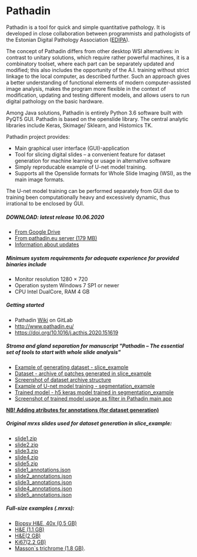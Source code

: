 # Pathadin

Pathadin is a tool for quick and simple quantitative pathology. It is developed in close collaboration between programmists and pathologists of the Estonian Digital Pathology Association ([EDIPA](https://pathology.ee/)).

The concept of Pathadin differs from other desktop WSI alternatives: in contrast to unitary solutions, which require rather powerful machines, it is a combinatory toolset, where each part can be separately updated and modified; this also includes the opportunity of the A.I. training without strict linkage to the local computer, as described further. Such an approach gives a better understanding of functional elements of modern computer-assisted image analysis, makes the program more flexible in the context of modification, updating and testing different models, and allows users to run digital pathology on the basic hardware.

Among Java solutions, Pathadin is entirely Python 3.6 software built with PyQT5 GUI. Pathadin is based on the openslide library. The central analytic libraries include Keras, Skimage/ Sklearn, and Histomics TK.

Pathadin project provides:
- Main graphical user interface (GUI)-application
- Tool for slicing digital slides – a convenient feature for dataset generation for machine learning or usage in alternative software
- Simply reproducable example of U-net model training.
- Supports all the Openslide formats for Whole Slide Imaging (WSI), as the main image formats.

The U-net model training can be performed separately from GUI due to training been computationally heavy and excessively dynamic, thus irrational to be enclosed by GUI.

##### DOWNLOAD: latest release 10.06.2020
- [From Google Drive](https://drive.google.com/file/d/1cdsMnvA7apIe_uVluG4WS0goSyEHVEJC/view?usp=sharing)
- [From pathadin.eu server (179 MB)](https://www.pathadin.eu/pathadin/Pathadin%20Setup.exe)
- [Information about updates](https://gitlab.com/Digipathology/Pathadin/-/wikis/Update-information)

##### Minimum system requirements for adequate experience for provided binaries include
* Monitor resolution 1280 × 720
* Operation system Windows 7 SP1 or newer
* CPU Intel DualCore, RAM 4 GB

##### Getting started
* Pathadin [Wiki](https://gitlab.com/Digipathology/Pathadin/-/wikis/home) on GitLab
* http://www.pathadin.eu/
* https://doi.org/10.1016/j.acthis.2020.151619



##### Stroma and gland separation for manuscript *"Pathadin – The essential set of tools to start with whole slide analysis"*
* [Example of generating dataset - slice_example](https://colab.research.google.com/drive/1ZWul3MWKwKVNJXz6S1AsMeDifrSWpkla?usp=sharing)
* [Dataset - archive of patches generated in slice_example](https://www.pathadin.eu/pathadin/pathadin_examples/segmentation_example/data/slice_example_patches.zip)
* [Screenshot of dataset archive structure](https://www.pathadin.eu/pathadin/pathadin_examples/segmentation_example/slice_example_patches_screen.png)
* [Example of U-net model training - segmentation_example](https://colab.research.google.com/drive/19uCd12Ru9Gu3Mk9wOgTPmJ6ItKyy1pWl?usp=sharing)
* [Trained model - h5 keras model trained in segmentation_example](https://www.pathadin.eu/pathadin/Stroma&Glands.h5)
* [Screenshot of trained model usage as filter in Pathadin main app](https://www.pathadin.eu/pathadin/Stroma&Glands.h5)

**[NB! Adding atributes for annotations (for dataset generation)](https://gitlab.com/Digipathology/Pathadin/-/wikis/Annotations)**

##### Original mrxs slides used for dataset generation in slice_example:
* [slide1.zip](https://www.pathadin.eu/pathadin/pathadin_examples/slice_example/original_data/slide1.zip)
* [slide2.zip](https://www.pathadin.eu/pathadin/pathadin_examples/slice_example/original_data/slide2.zip)
* [slide3.zip](https://www.pathadin.eu/pathadin/pathadin_examples/slice_example/original_data/slide3.zip)
* [slide4.zip](https://www.pathadin.eu/pathadin/pathadin_examples/slice_example/original_data/slide4.zip)
* [slide5.zip](https://www.pathadin.eu/pathadin/pathadin_examples/slice_example/original_data/slide5.zip)
* [slide1_annotations.json](https://www.pathadin.eu/pathadin/pathadin_examples/slice_example/original_data/slide1_annotations.json)
* [slide2_annotations.json](https://www.pathadin.eu/pathadin/pathadin_examples/slice_example/original_data/slide2_annotations.json)
* [slide3_annotations.json](https://www.pathadin.eu/pathadin/pathadin_examples/slice_example/original_data/slide3_annotations.json)
* [slide4_annotations.json](https://www.pathadin.eu/pathadin/pathadin_examples/slice_example/original_data/slide4_annotations.json)
* [slide5_annotations.json](https://www.pathadin.eu/pathadin/pathadin_examples/slice_example/original_data/slide5_annotations.json)


##### Full-size examples (.mrxs):
* [Biopsy H&E, 40x (0,5 GB)](https://www.pathadin.eu/pathadin/biopsy(40x).zip)
* [H&E (1.1 GB)](https://www.pathadin.eu/pathadin/H&E.zip)
* [H&E(2 GB)](https://www.pathadin.eu/pathadin/HemEosin.zip)
* [Ki67(2.2 GB)](https://www.pathadin.eu/pathadin/Ki67.zip)
* [Masson`s trichrome (1.8 GB)](https://www.pathadin.eu/pathadin/Massons.zip).

